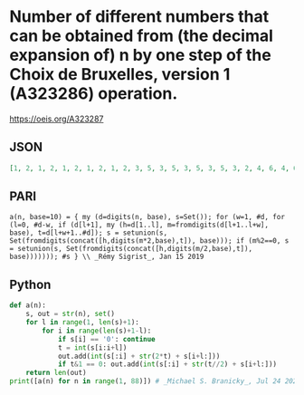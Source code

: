 # Number of different numbers that can be obtained from \(the decimal expansion of\) n by one step of the Choix de Bruxelles, version 1 \(A323286\) operation\.
https://oeis.org/A323287
## JSON
```JSON
[1, 2, 1, 2, 1, 2, 1, 2, 1, 2, 3, 5, 3, 5, 3, 5, 3, 5, 3, 2, 4, 6, 4, 6, 4, 6, 4, 6, 4, 2, 3, 5, 3, 5, 3, 5, 3, 5, 3, 2, 4, 6, 4, 6, 4, 6, 4, 6, 4, 2, 3, 5, 3, 5, 3, 5, 3, 5, 3, 2, 4, 6, 4, 6, 4, 6, 4, 6, 4, 2, 3, 5, 3, 5, 3, 5, 3, 5, 3, 2, 4, 6, 4, 6, 4, 6, 4]
```
## PARI
```PARI
a(n, base=10) = { my (d=digits(n, base), s=Set()); for (w=1, #d, for (l=0, #d-w, if (d[l+1], my (h=d[1..l], m=fromdigits(d[l+1..l+w], base), t=d[l+w+1..#d]); s = setunion(s, Set(fromdigits(concat([h,digits(m*2,base),t]), base))); if (m%2==0, s = setunion(s, Set(fromdigits(concat([h,digits(m/2,base),t]), base))))))); #s } \\ _Rémy Sigrist_, Jan 15 2019
```
## Python
```Python
def a(n):
    s, out = str(n), set()
    for l in range(1, len(s)+1):
        for i in range(len(s)+1-l):
            if s[i] == '0': continue
            t = int(s[i:i+l])
            out.add(int(s[:i] + str(2*t) + s[i+l:]))
            if t&1 == 0: out.add(int(s[:i] + str(t//2) + s[i+l:]))
    return len(out)
print([a(n) for n in range(1, 88)]) # _Michael S. Branicky_, Jul 24 2022
```
